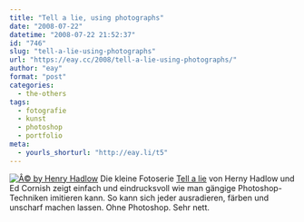 ```yaml
---
title: "Tell a lie, using photographs"
date: "2008-07-22"
datetime: "2008-07-22 21:52:37"
id: "746"
slug: "tell-a-lie-using-photographs"
url: "https://eay.cc/2008/tell-a-lie-using-photographs/"
author: "eay"
format: "post"
categories:
  - the-others
tags:
  - fotografie
  - kunst
  - photoshop
  - portfolio
meta:
  - yourls_shorturl: "http://eay.li/t5"
---
```


[![](/uploads/2008/tellalie.jpg "Â© by Henry Hadlow")](http://dlow.org/index.php?/project/tell-a-lie/) Die kleine Fotoserie [Tell a lie](http://dlow.org/index.php?/project/tell-a-lie/) von Herny Hadlow und Ed Cornish zeigt einfach und eindrucksvoll wie man gängige Photoshop-Techniken imitieren kann. So kann sich jeder ausradieren, färben und unscharf machen lassen. Ohne Photoshop. Sehr nett.
